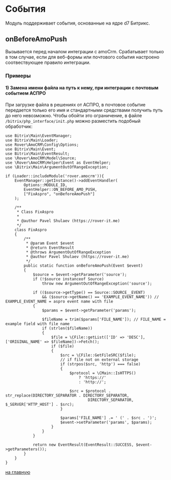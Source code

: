 # События
Модуль поддерживает события, основанные на ядре d7 Битрикс.
## onBeforeAmoPush
Вызывается перед началом интеграции с amoCrm. Срабатывает только в том случае, если для веб-формы или почтового события настроено соотвествующее правило интеграции.

### Примеры
#### 1) Замена имени файла на путь к нему, при интеграции с почтовым событием АСПРО
При загрузке файла в решениях от АСПРО, в почтовое событие передается только его имя и стандартными средствами получить путь до него невозможно. Чтобы обойти это ограничение, в файле `/bitrix/php_interface/init.php` можно разместить подобный обработчик:
    
    use Bitrix\Main\EventManager;
    use Bitrix\Main\Loader;
    use Rover\AmoCRM\Config\Options;
    use Bitrix\Main\Event;
    use Bitrix\Main\EventResult;
    use \Rover\AmoCRM\Model\Source;
    use \Rover\AmoCRM\Helper\Event as EventHelper;
    use \Bitrix\Main\ArgumentOutOfRangeException;
    
    if (Loader::includeModule('rover.amocrm')){
        EventManager::getInstance()->addEventHandler(
            Options::MODULE_ID,
            EventHelper::ON_BEFORE_AMO_PUSH,
            ["FixAspro", "onBeforeAmoPush"]
        );
    
        /**
         * Class FixAspro
         *
         * @author Pavel Shulaev (https://rover-it.me)
         */
        class FixAspro
        {
            /**
             * @param Event $event
             * @return EventResult
             * @throws ArgumentOutOfRangeException
             * @author Pavel Shulaev (https://rover-it.me)
             */
            public static function onBeforeAmoPush(Event $event)
            {
                $source = $event->getParameter('source');
                if (!$source instanceof Source)
                    throw new ArgumentOutOfRangeException('source');
    
                if (($source->getType() == Source::SOURCE__EVENT)
                    && ($source->getName() == 'EXAMPLE_EVENT_NAME')) // EXAMPLE_EVENT_NAME = aspro event name with file
                {
                    $params = $event->getParameter('params');
    
                    $fileName = trim($params['FILE_NAME']); // FILE_NAME = example field with file name
                    if (strlen($fileName)) 
                    {
                        $file = \CFile::getList(['ID' => 'DESC'], ['ORIGINAL_NAME' => $fileName])->Fetch();
                        if ($file)
                        {
                            $src = \CFile::GetFileSRC($file);
                            // if file not on external storage
                            if (strpos($src, 'http') === false)
                            {
                                $protocol = \CMain::IsHTTPS()
                                    ? 'https://'
                                    : 'http://';
    
                                $src = $protocol . str_replace(DIRECTORY_SEPARATOR . DIRECTORY_SEPARATOR,
                                        DIRECTORY_SEPARATOR, $_SERVER['HTTP_HOST'] . $src);
                            }
    
                            $params['FILE_NAME'] .= ' (' . $src . ')';
                            $event->setParameter('params', $params);
                        }
                    }
                }
    
                return new EventResult(EventResult::SUCCESS, $event->getParameters());
            }
        }
    }
    
[на главную](./README.MD)    